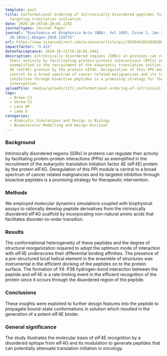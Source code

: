 ```yaml
---
template: post
title: Conformational ordering of intrinsically disordered peptides for
  targeting translation initiation
date: 2020-10-26T16:28:01.229Z
journaltypes: Journal Paper
journal: "Biochimica et Biophysica Acta (BBA), Vol 1865, Issue 1, Jan 2021, doi:
  10.1016/j.bbagen.2020.129775"
url: https://www.sciencedirect.com/science/article/pii/S0304416520302865
impactfactor: "3.422"
dateofacceptance: 2020-10-21T16:28:01.244Z
description: Intrinsically disordered regions (IDRs) in proteins can regulate
  their activity by facilitating protein-protein interactions (PPIs) as
  exemplified in the recruitment of the eukaryotic translation initiation factor
  4E (eIF4E) protein by the protein eIF4G. Deregulation of this PPI module is
  central to a broad spectrum of cancer related malignancies and its targeted
  inhibition through bioactive peptides is a promising strategy for therapeutic
  intervention.
uploadfile: /media/uploads/1172_conformational-ordering-of-intrinsically.pdf
tags:
  - Brown CJ
  - Verma CS
  - Lane DP
  - Lama D
categories:
  - Atomistic Simulations and Design in Biology
  - Biomolecular Modelling and Design Division
---
```

<!--StartFragment-->

### Background

Intrinsically disordered regions (IDRs) in proteins can regulate their activity by facilitating protein-protein interactions (PPIs) as exemplified in the recruitment of the eukaryotic translation initiation factor 4E (eIF4E) protein by the protein eIF4G. Deregulation of this PPI module is central to a broad spectrum of cancer related malignancies and its targeted inhibition through bioactive peptides is a promising strategy for therapeutic intervention.

### Methods

We employed molecular dynamics simulations coupled with biophysical assays to rationally develop peptide derivatives from the intrinsically disordered eIF4G scaffold by incorporating non-natural amino acids that facilitates disorder-to-order transition.

### Results

The conformational heterogeneity of these peptides and the degree of structural reorganization required to adopt the optimum mode of interaction with eIF4E underscores their differential binding affinities. The presence of a pre-structured local helical element in the ensemble of structures was instrumental in the efficient docking of the peptides on to the protein surface. The formation of Y4: P38 hydrogen-bond interaction between the peptide and eIF4E is a rate limiting event in the efficient recognition of the protein since it occurs through the disordered region of the peptide.

### Conclusions

These insights were exploited to further design features into the peptide to propagate bound-state conformations in solution which resulted in the generation of a potent eIF4E binder.

### General significance

The study illustrates the molecular basis of eIF4E recognition by a disordered epitope from eIF4G and its modulation to generate peptides that can potentially attenuate translation initiation in oncology.

<!--EndFragment-->